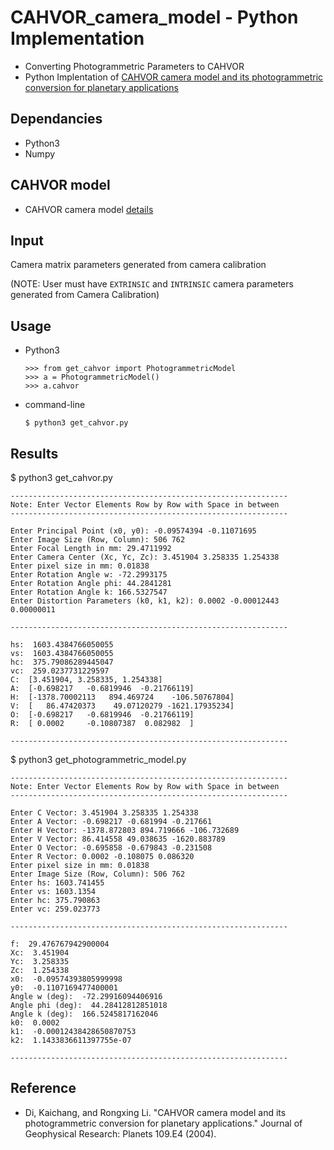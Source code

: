 # CAHVOR_camera_model - Python Implementation
* Converting Photogrammetric Parameters to CAHVOR
* Python Implentation of [CAHVOR camera model and its photogrammetric conversion for planetary applications](http://onlinelibrary.wiley.com/doi/10.1029/2003JE002199/full)

Dependancies
------------
* Python3
* Numpy

CAHVOR model
------------
* CAHVOR camera model [details](http://pds-imaging.jpl.nasa.gov/data/mer/spirit/mer2no_0xxx/document/geometric_cm.txt)

Input
-----
Camera matrix parameters generated from camera calibration

(NOTE: User must have `EXTRINSIC` and `INTRINSIC` camera parameters generated from Camera Calibration)

Usage
-----

* Python3

  ```
  >>> from get_cahvor import PhotogrammetricModel
  >>> a = PhotogrammetricModel()
  >>> a.cahvor
  ```
* command-line

  ```
  $ python3 get_cahvor.py
  ```

Results
-------
$  python3 get_cahvor.py

```
--------------------------------------------------------------
Note: Enter Vector Elements Row by Row with Space in between
--------------------------------------------------------------

Enter Principal Point (x0, y0): -0.09574394 -0.11071695
Enter Image Size (Row, Column): 506 762
Enter Focal Length in mm: 29.4711992
Enter Camera Center (Xc, Yc, Zc): 3.451904 3.258335 1.254338
Enter pixel size in mm: 0.01838
Enter Rotation Angle w: -72.2993175
Enter Rotation Angle phi: 44.2841281
Enter Rotation Angle k: 166.5327547
Enter Distortion Parameters (k0, k1, k2): 0.0002 -0.00012443 0.00000011

--------------------------------------------------------------

hs:  1603.4384766050055
vs:  1603.4384766050055
hc:  375.79086289445047
vc:  259.0237731229597
C:  [3.451904, 3.258335, 1.254338]
A:  [-0.698217   -0.6819946  -0.21766119]
H:  [-1378.70002113   894.469724    -106.50767804]
V:  [   86.47420373    49.07120279 -1621.17935234]
O:  [-0.698217   -0.6819946  -0.21766119]
R:  [ 0.0002     -0.10807387  0.082982  ]

--------------------------------------------------------------
```
$ python3 get_photogrammetric_model.py
```
--------------------------------------------------------------
Note: Enter Vector Elements Row by Row with Space in between
--------------------------------------------------------------

Enter C Vector: 3.451904 3.258335 1.254338
Enter A Vector: -0.698217 -0.681994 -0.217661
Enter H Vector: -1378.872803 894.719666 -106.732689
Enter V Vector: 86.414558 49.038635 -1620.883789
Enter O Vector: -0.695858 -0.679843 -0.231508
Enter R Vector: 0.0002 -0.108075 0.086320
Enter pixel size in mm: 0.01838
Enter Image Size (Row, Column): 506 762
Enter hs: 1603.741455
Enter vs: 1603.1354
Enter hc: 375.790863
Enter vc: 259.023773

--------------------------------------------------------------

f:  29.476767942900004
Xc:  3.451904
Yc:  3.258335
Zc:  1.254338
x0:  -0.09574393805999998
y0:  -0.1107169477400001
Angle w (deg):  -72.29916094406916
Angle phi (deg):  44.28412812851018
Angle k (deg):  166.5245817162046
k0:  0.0002
k1:  -0.00012438428650870753
k2:  1.1433836611397755e-07

--------------------------------------------------------------
```
Reference
----------
* Di, Kaichang, and Rongxing Li. "CAHVOR camera model and its photogrammetric conversion for planetary applications." Journal of Geophysical Research: Planets 109.E4 (2004).
